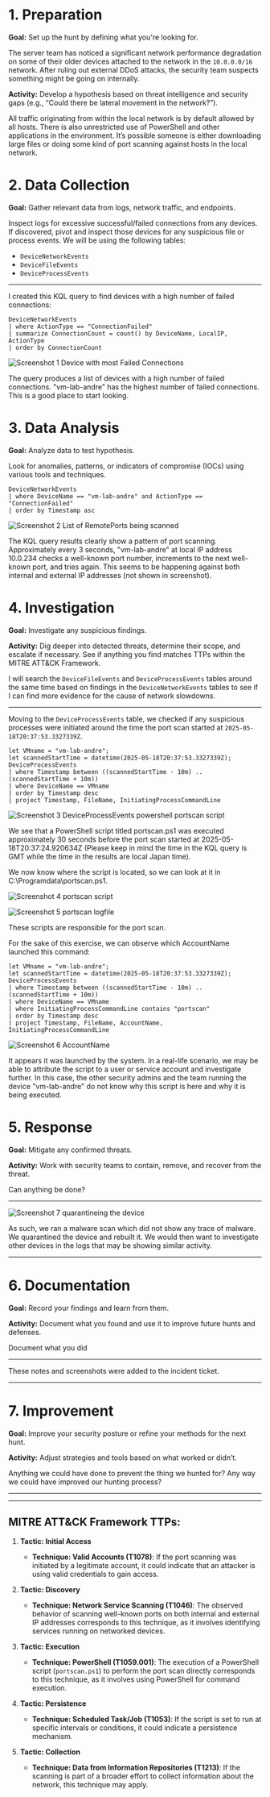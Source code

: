 # 1. Preparation

**Goal:** Set up the hunt by defining what you're looking for.

The server team has noticed a significant network performance degradation on some of their older devices attached to the network in the `10.0.0.0/16` network. After ruling out external DDoS attacks, the security team suspects something might be going on internally.

**Activity:** Develop a hypothesis based on threat intelligence and security gaps (e.g., “Could there be lateral movement in the network?”).

All traffic originating from within the local network is by default allowed by all hosts. There is also unrestricted use of PowerShell and other applications in the environment. It’s possible someone is either downloading large files or doing some kind of port scanning against hosts in the local network.

# 2. Data Collection

**Goal:** Gather relevant data from logs, network traffic, and endpoints.

Inspect logs for excessive successful/failed connections from any devices. If discovered, pivot and inspect those devices for any suspicious file or process events. We will be using the following tables:
- `DeviceNetworkEvents`
- `DeviceFileEvents`
- `DeviceProcessEvents`

___

I created this KQL query to find devices with a high number of failed connections:

```kql
DeviceNetworkEvents
| where ActionType == "ConnectionFailed"
| summarize ConnectionCount = count() by DeviceName, LocalIP, ActionType
| order by ConnectionCount
```

![Screenshot 1 Device with most Failed Connections](https://github.com/user-attachments/assets/3aafdb24-3f0f-4887-9457-f602422095ec)

The query produces a list of devices with a high number of failed connections. "vm-lab-andre" has the highest number of failed connections. This is a good place to start looking.

# 3. Data Analysis

**Goal:** Analyze data to test hypothesis.

Look for anomalies, patterns, or indicators of compromise (IOCs) using various tools and techniques.

```kql
DeviceNetworkEvents
| where DeviceName == "vm-lab-andre" and ActionType == "ConnectionFailed"
| order by Timestamp asc
```

![Screenshot 2 List of RemotePorts being scanned](https://github.com/user-attachments/assets/c513bfd2-b844-4841-947a-dccf8df65a40)

The KQL query results clearly show a pattern of port scanning. Approximately every 3 seconds, "vm-lab-andre" at local IP address 10.0.234 checks a well-known port number, increments to the next well-known port, and tries again. This seems to be happening against both internal and external IP addresses (not shown in screenshot).

# 4. Investigation

**Goal:** Investigate any suspicious findings.

**Activity:** Dig deeper into detected threats, determine their scope, and escalate if necessary. See if anything you find matches TTPs within the MITRE ATT&CK Framework.

I will search the `DeviceFileEvents` and `DeviceProcessEvents` tables around the same time based on findings in the `DeviceNetworkEvents` tables to see if I can find more evidence for the cause of network slowdowns.

___

Moving to the `DeviceProcessEvents` table, we checked if any suspicious processes were initiated around the time the port scan started at `2025-05-18T20:37:53.3327339Z`.

```kql
let VMname = "vm-lab-andre";
let scannedStartTime = datetime(2025-05-18T20:37:53.3327339Z);
DeviceProcessEvents
| where Timestamp between ((scannedStartTime - 10m) .. (scannedStartTime + 10m))
| where DeviceName == VMname
| order by Timestamp desc
| project Timestamp, FileName, InitiatingProcessCommandLine
```

![Screenshot 3 DeviceProcessEvents powershell portscan script](https://github.com/user-attachments/assets/9ec1c0e2-537c-44bf-8a73-26e01fc5d846)

We see that a PowerShell script titled portscan.ps1 was executed approximately 30 seconds before the port scan started at 2025-05-18T20:37:24.920634Z (Please keep in mind the time in the KQL query is GMT while the time in the results are local Japan time).

We now know where the script is located, so we can look at it in C:\Programdata\portscan.ps1.

![Screenshot 4 portscan script](https://github.com/user-attachments/assets/52d196f6-bbb4-4c4b-89ed-9ec1b6db7ee8)

![Screenshot 5 portscan logfile](https://github.com/user-attachments/assets/81877377-49f7-45e9-8a81-d741c3fce763)

These scripts are responsible for the port scan.

For the sake of this exercise, we can observe which AccountName launched this command:

```kql
let VMname = "vm-lab-andre";
let scannedStartTime = datetime(2025-05-18T20:37:53.3327339Z);
DeviceProcessEvents
| where Timestamp between ((scannedStartTime - 10m) .. (scannedStartTime + 10m))
| where DeviceName == VMname
| where InitiatingProcessCommandLine contains "portscan"
| order by Timestamp desc
| project Timestamp, FileName, AccountName, InitiatingProcessCommandLine
```

![Screenshot 6 AccountName](https://github.com/user-attachments/assets/27558a24-82d2-4399-af71-0ab939a18e64)

It appears it was launched by the system. In a real-life scenario, we may be able to attribute the script to a user or service account and investigate further. In this case, the other security admins and the team running the device "vm-lab-andre" do not know why this script is here and why it is being executed.

# 5. Response

**Goal:** Mitigate any confirmed threats.

**Activity:** Work with security teams to contain, remove, and recover from the threat.

Can anything be done?

___
![Screenshot 7 quarantineing the device](https://github.com/user-attachments/assets/ab7bd096-2480-44dd-8b2e-25c23e3d6636)

As such, we ran a malware scan which did not show any trace of malware. We quarantined the device and rebuilt it. We would then want to investigate other devices in the logs that may be showing similar activity.

___

# 6. Documentation

**Goal:** Record your findings and learn from them.

**Activity:** Document what you found and use it to improve future hunts and defenses.

Document what you did

___

These notes and screenshots were added to the incident ticket.

___

# 7. Improvement

**Goal:** Improve your security posture or refine your methods for the next hunt.

**Activity:** Adjust strategies and tools based on what worked or didn’t.

Anything we could have done to prevent the thing we hunted for? Any way we could have improved our hunting process?

___

___

## MITRE ATT&CK Framework TTPs:

1. **Tactic: Initial Access**
   - **Technique: Valid Accounts (T1078)**: If the port scanning was initiated by a legitimate account, it could indicate that an attacker is using valid credentials to gain access.

2. **Tactic: Discovery**
   - **Technique: Network Service Scanning (T1046)**: The observed behavior of scanning well-known ports on both internal and external IP addresses corresponds to this technique, as it involves identifying services running on networked devices.

3. **Tactic: Execution**
   - **Technique: PowerShell (T1059.001)**: The execution of a PowerShell script (`portscan.ps1`) to perform the port scan directly corresponds to this technique, as it involves using PowerShell for command execution.

4. **Tactic: Persistence**
   - **Technique: Scheduled Task/Job (T1053)**: If the script is set to run at specific intervals or conditions, it could indicate a persistence mechanism.

5. **Tactic: Collection**
   - **Technique: Data from Information Repositories (T1213)**: If the scanning is part of a broader effort to collect information about the network, this technique may apply.



